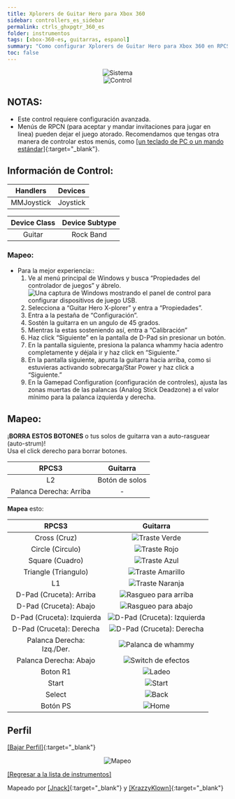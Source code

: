 ```yaml
---
title: Xplorers de Guitar Hero para Xbox 360
sidebar: controllers_es_sidebar
permalink: ctrls_ghxpgtr_360_es
folder: instrumentos
tags: [xbox-360-es, guitarras, espanol]
summary: "Como configurar Xplorers de Guitar Hero para Xbox 360 en RPCS3."
toc: false
---
```


<div align="center"> <img src="https://rb3pc.milohax.org/images/instruments/plat/360.png" alt="Sistema" title="Sistema"></div>

<div align="center"> <img src="https://rb3pc.milohax.org/images/instruments/cont/xplorercontroller.png" alt="Control" title="Control"></div>

## NOTAS:

* Este control requiere configuración avanzada.
* Menús de RPCN (para aceptar y mandar invitaciones para jugar en linea) pueden dejar el juego atorado. Recomendamos que tengas otra manera de controlar estos menús, como [[un teclado de PC o un mando estándar]](https://rb3pc.milohax.org/ctrls_pads_es){:target="_blank"}.

## Información de Control:

| Handlers | Devices |
|:------------------:|:---------------------:|
| MMJoystick | Joystick |

| Device Class | Device Subtype |
|:------------------:|:---------------------:|
| Guitar | Rock Band |

### Mapeo:

* Para la mejor experiencia::
	1. Ve al menú principal de Windows y busca “Propiedades del controlador de juegos” y ábrelo.  
	![Una captura de Windows mostrando el panel de control para configurar dispositivos de juego USB.](https://rb3pc.milohax.org/images/instruments/xtra/gen/joycpl_es.png "Configurar dispositivos de juego USB")
	2. Selecciona a “Guitar Hero X-plorer” y entra a “Propiedades”.
	3. Entra a la pestaña de “Configuración”.
	4. Sostén la guitarra en un angulo de 45 grados.
	5. Mientras la estas sosteniendo así, entra a “Calibración”
	6. Haz click “Siguiente” en la pantalla de D-Pad sin presionar un botón.
	7. En la pantalla siguiente, presiona la palanca whammy hacia adentro completamente y déjala ir y haz click en “Siguiente.”
	8. En la pantalla siguiente, apunta la guitarra hacia arriba, como si estuvieras activando sobrecarga/Star Power y haz click a “Siguiente.”
	9. En la Gamepad Configuration (configuración de controles), ajusta las zonas muertas de las palancas (Analog Stick Deadzone) a el valor mínimo para la palanca izquierda y derecha.

## Mapeo:

¡**BORRA ESTOS BOTONES** o tus solos de guitarra van a auto-rasguear (auto-strum)!  
Usa el click derecho para borrar botones.

| **RPCS3** | **Guitarra** |
|:--------:|:-----------:|
| L2 | Botón de solos |
| Palanca Derecha: Arriba | - |

**Mapea** esto:

| **RPCS3** | **Guitarra** |
|:---------:|:----------:|
| Cross (Cruz) | ![Traste Verde](https://rb3pc.milohax.org/images/btns/gtrs/gf.png "Traste Verde") |
| Circle (Circulo) | ![Traste Rojo](https://rb3pc.milohax.org/images/btns/gtrs/rf.png "Traste Rojo") |
| Square (Cuadro) | ![Traste Azul](https://rb3pc.milohax.org/images/btns/gtrs/bf.png "Traste Azul") |
| Triangle (Triangulo) | ![Traste Amarillo](https://rb3pc.milohax.org/images/btns/gtrs/yf.png "Traste Amarillo") |
| L1 | ![Traste Naranja](https://rb3pc.milohax.org/images/btns/gtrs/of.png "Traste Naranja") |
| D-Pad (Cruceta): Arriba | ![Rasgueo para arriba](https://rb3pc.milohax.org/images/btns/gtrs/sbu.png "Rasgueo para arriba") |
| D-Pad (Cruceta): Abajo | ![Rasgueo para abajo](https://rb3pc.milohax.org/images/btns/gtrs/sbd.png "Rasgueo para abajo") |
| D-Pad (Cruceta): Izquierda | ![D-Pad (Cruceta): Izquierda](https://rb3pc.milohax.org/images/btns/gtrs/dpl.png "D-Pad (Cruceta): Izquierda") |
| D-Pad (Cruceta): Derecha | ![D-Pad (Cruceta): Derecha](https://rb3pc.milohax.org/images/btns/gtrs/dpr.png "D-Pad (Cruceta): Derecha") |
| Palanca Derecha: <br/> Izq./Der. | ![Palanca de whammy](https://rb3pc.milohax.org/images/btns/gtrs/wb.png "Palanca de whammy") |
| Palanca Derecha: Abajo | ![Switch de efectos](https://rb3pc.milohax.org/images/btns/gtrs/fx.png "Switch de efectos") |
| Boton R1 | ![Ladeo](https://rb3pc.milohax.org/images/btns/gtrs/ts.png "Ladeo") |
| Start | ![Start](https://rb3pc.milohax.org/images/btns/ctrls/360/start.png "Start") |
| Select | ![Back](https://rb3pc.milohax.org/images/btns/ctrls/360/back.png "Back") |
| Botón PS | ![Home](https://rb3pc.milohax.org/images/btns/ctrls/360/home.png "Home") |

## Perfil

[[Bajar Perfil]](https://github.com/hmxmilohax/rb3-pc/raw/refs/heads/main/downloads/instrument-repo/Xbox%20360%20Guitar%20Hero%20Xplorer.7z){:target="_blank"}

<div align="center"> <img src="https://rb3pc.milohax.org/images/instruments/maps/gtr360ghxpmapping.png" alt="Mapeo" title="Mapeo"></div>

[[Regresar a la lista de instrumentos]](https://rb3pc.milohax.org/ctrls_es#lista-de-instrumentos)

Mapeado por [[Jnack]](https://www.youtube.com/@jnackmclain){:target="_blank"} y [[KrazzyKlown]](https://www.youtube.com/@KrazzyKlown){:target="_blank"}